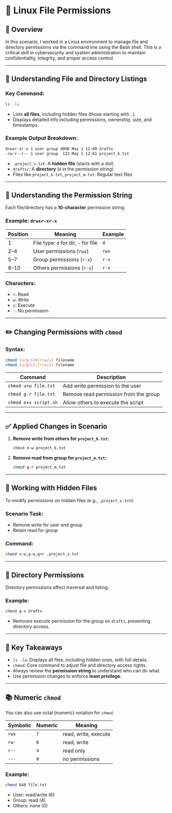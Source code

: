# 🐧 Linux File Permissions

## 🧠 Overview
In this scenario, I worked in a Linux environment to manage file and directory permissions via the command line using the Bash shell. This is a critical skill in cybersecurity and system administration to maintain confidentiality, integrity, and proper access control.

---

## 📁 Understanding File and Directory Listings

### Key Command:
```bash
ls -la
```
- Lists **all files**, including hidden files (those starting with `.`).
- Displays detailed info including permissions, ownership, size, and timestamps.

### Example Output Breakdown:
```bash
drwxr-xr-x 1 user group 4096 May 1 12:00 drafts
-rw-r--r-- 1 user group  123 May 1 12:01 project_k.txt
```
- `.project_x.txt`: A **hidden file** (starts with a dot)
- `drafts/`: A **directory** (`d` in the permission string)
- Files like `project_k.txt`, `project_m.txt`: Regular text files

---

## 🔐 Understanding the Permission String

Each file/directory has a **10-character** permission string:

### Example: `drwxr-xr-x`

| Position | Meaning                      | Example     |
|----------|------------------------------|-------------|
| 1        | File type: `d` for dir, `-` for file | `d`         |
| 2–4      | User permissions (`rwx`)     | `rwx`       |
| 5–7      | Group permissions (`r-x`)    | `r-x`       |
| 8–10     | Others permissions (`r-x`)   | `r-x`       |

### Characters:
- `r`: Read
- `w`: Write
- `x`: Execute
- `-`: No permission

---

## ✏️ Changing Permissions with `chmod`

### Syntax:
```bash
chmod [u/g/o]+[r/w/x] filename
chmod [u/g/o]-[r/w/x] filename
```

| Command                             | Description                              |
|-------------------------------------|------------------------------------------|
| `chmod u+w file.txt`               | Add write permission to the user         |
| `chmod g-r file.txt`               | Remove read permission from the group    |
| `chmod o+x script.sh`              | Allow others to execute the script       |

---

## ✅ Applied Changes in Scenario

1. **Remove write from others for `project_k.txt`:**
   ```bash
   chmod o-w project_k.txt
   ```

2. **Remove read from group for `project_m.txt`:**
   ```bash
   chmod g-r project_m.txt
   ```

---

## 📁 Working with Hidden Files

To modify permissions on hidden files (e.g., `.project_x.txt`):

### Scenario Task:
- Remove write for user and group
- Retain read for group

### Command:
```bash
chmod u-w,g-w,g+r .project_x.txt
```

---

## 📂 Directory Permissions

Directory permissions affect traversal and listing:

### Example:
```bash
chmod g-x drafts
```
- Removes execute permission for the group on `drafts`, preventing directory access.

---

## 📌 Key Takeaways

- `ls -la`: Displays all files, including hidden ones, with full details.
- `chmod`: Core command to adjust file and directory access rights.
- Always review the **permission string** to understand who can do what.
- Use permission changes to enforce **least privilege**.

---

## 📚 Numeric `chmod`

You can also use octal (numeric) notation for `chmod`.

| Symbolic | Numeric | Meaning         |
|----------|---------|-----------------|
| `rwx`    | `7`     | read, write, execute |
| `rw-`    | `6`     | read, write      |
| `r--`    | `4`     | read only        |
| `---`    | `0`     | no permissions   |

### Example:
```bash
chmod 640 file.txt
```
- User: read/write (6)
- Group: read (4)
- Others: none (0)
